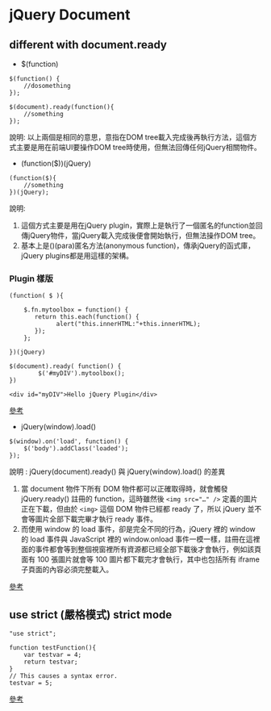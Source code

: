 # jQuery Document

## different with document.ready

+ $(function)
```
$(function() {
    //dosomething
});

$(document).ready(function(){
    //something
});
```
說明: 以上兩個是相同的意思，意指在DOM tree載入完成後再執行方法，這個方式主要是用在前端UI要操作DOM tree時使用，但無法回傳任何jQuery相關物件。


+ (function($))(jQuery)
```
(function($){
    //something
})(jQuery);
```
說明: 
1. 這個方式主要是用在jQuery plugin，實際上是執行了一個匿名的function並回傳jQuery物件，當jQuery載入完成後便會開始執行，但無法操作DOM tree。
2. 基本上是()(para)匿名方法(anonymous function)，傳承jQuery的函式庫，jQuery plugins都是用這樣的架構。

### Plugin 樣版
```
(function( $ ){

    $.fn.mytoolbox = function() {
       return this.each(function() {
             alert("this.innerHTML:"+this.innerHTML);
       });
    };

})(jQuery)

$(document).ready( function() {
        $('#myDIV').mytoolbox();
})

<div id="myDIV">Hello jQuery Plugin</div>
```
[參考](http://expect7.pixnet.net/blog/post/38085270-%5B%E7%A8%8B%E5%BC%8F%5D%5Bjquery%5D-%E8%87%AA%E5%B7%B1%E7%9A%84%E7%AC%AC%E4%B8%80%E5%80%8Bjquery-plugin!-hello-worl "參考")

+ jQuery(window).load()
```
$(window).on('load', function() {
    $('body').addClass('loaded');
});
```
說明 :  jQuery(document).ready() 與 jQuery(window).load() 的差異
1. 當 document 物件下所有 DOM 物件都可以正確取得時，就會觸發 jQuery.ready() 註冊的 function，這時雖然後 ```<img src="…" />``` 定義的圖片正在下載，但由於 ```<img>``` 這個 DOM 物件已經都 ready 了，所以 jQuery 並不會等圖片全部下載完畢才執行 ready 事件。
2. 而使用 window 的 load 事件，卻是完全不同的行為，jQuery 裡的 window 的 load 事件與 JavaScript 裡的 window.onload 事件一模一樣，註冊在這裡面的事件都會等到整個視窗裡所有資源都已經全部下載後才會執行，例如該頁面有 100 張圖片就會等 100 圖片都下載完才會執行，其中也包括所有 iframe 子頁面的內容必須完整載入。

[參考](http://blog.miniasp.com/post/2010/07/24/jQuery-ready-vs-load-vs-window-onload-event.aspx "參考")

## use strict (嚴格模式) strict mode
```
"use strict";

function testFunction(){
    var testvar = 4;
    return testvar;
}
// This causes a syntax error.
testvar = 5;
```
[參考](https://msdn.microsoft.com/library/br230269(v=vs.94).aspx "參考")







